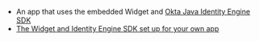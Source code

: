 * An app that uses the embedded Widget and [Okta Java Identity Engine SDK](https://github.com/okta/okta-idx-java)
* [The Widget and Identity Engine SDK set up for your own app](/docs/guides/oie-embedded-common-download-setup-app/java/main)
